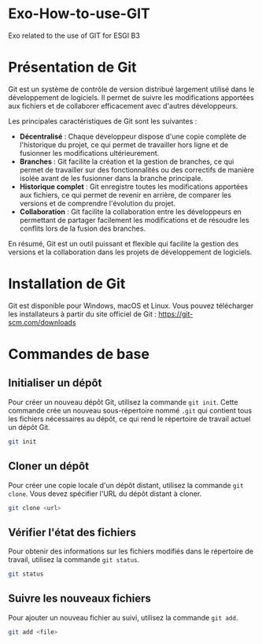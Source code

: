 # Exo-How-to-use-GIT
Exo related to the use of GIT for ESGI B3

# Présentation de Git

Git est un système de contrôle de version distribué largement utilisé dans le développement de logiciels. Il permet de suivre les modifications apportées aux fichiers et de collaborer efficacement avec d'autres développeurs.

Les principales caractéristiques de Git sont les suivantes :

- **Décentralisé** : Chaque développeur dispose d'une copie complète de l'historique du projet, ce qui permet de travailler hors ligne et de fusionner les modifications ultérieurement.
- **Branches** : Git facilite la création et la gestion de branches, ce qui permet de travailler sur des fonctionnalités ou des correctifs de manière isolée avant de les fusionner dans la branche principale.
- **Historique complet** : Git enregistre toutes les modifications apportées aux fichiers, ce qui permet de revenir en arrière, de comparer les versions et de comprendre l'évolution du projet.
- **Collaboration** : Git facilite la collaboration entre les développeurs en permettant de partager facilement les modifications et de résoudre les conflits lors de la fusion des branches.

En résumé, Git est un outil puissant et flexible qui facilite la gestion des versions et la collaboration dans les projets de développement de logiciels.

# Installation de Git

Git est disponible pour Windows, macOS et Linux. Vous pouvez télécharger les installateurs à partir du site officiel de Git : https://git-scm.com/downloads

# Commandes de base

## Initialiser un dépôt

Pour créer un nouveau dépôt Git, utilisez la commande `git init`. Cette commande crée un nouveau sous-répertoire nommé `.git` qui contient tous les fichiers nécessaires au dépôt, ce qui rend le répertoire de travail actuel un dépôt Git.

```bash
git init
```

## Cloner un dépôt

Pour créer une copie locale d'un dépôt distant, utilisez la commande `git clone`. Vous devez spécifier l'URL du dépôt distant à cloner.

```bash
git clone <url>
```

## Vérifier l'état des fichiers

Pour obtenir des informations sur les fichiers modifiés dans le répertoire de travail, utilisez la commande `git status`.

```bash
git status
```

## Suivre les nouveaux fichiers

Pour ajouter un nouveau fichier au suivi, utilisez la commande `git add`.

```bash
git add <file>
```

